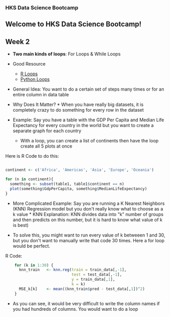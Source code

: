 ### **HKS Data Science Bootcamp**
## Welcome to HKS Data Science Bootcamp!

## Week 2

* **Two main kinds of loops**: For Loops & While Loops
* Good Resource
    * [R Loops](https://www.datacamp.com/community/tutorials/tutorial-on-loops-in-r)
    * [Python Loops](https://www.datacamp.com/community/tutorials/loops-python-tutorial)

* General Idea: You want to do a certain set of steps many times or for an entire column in data table
* Why Does It Matter?
      * When you have really big datasets, it is completely crazy to do something for every row in the dataset

* Example: Say you have a table with the GDP Per Capita and Median Life Expectancy for every country in the world but you want to create a separate graph for each country

   * With a loop, you can create a list of continents then have the loop create all 5 plots at once
   
   
Here is R Code to do this:
```R

continent <- c('Africa', 'Americas', 'Asia', 'Europe', 'Oceania')

for (n in continent){
  something <- subset(table1, table1$continent == n)
  plot(something$GdpPerCapita, something$MedianLifeExpectancy)
}
```

* More Complicated Example: Say you are running a K Nearest Neighbors (KNN) Regression model but you don't really know what to choose as a k value 
      * KNN Explanation: KNN divides data into "k" number of groups and then predicts on this number, but it is hard to know what value of k is best)

* To solve this, you might want to run every value of k betweeen 1 and 30, but you don't want to manually write that code 30 times. Here a for loop would be perfect. 

R Code:
```R
    for (k in 1:30) {
      knn_train   <- knn.reg(train = train_data[,-1],
                             test = test_data[,-1],
                             y = train_data[,1],
                             k = k)
      MSE_k[k]    <- mean((knn_train$pred - test_data[,1])^2)
    }
```

* As you can see, it would be very difficult to write the column names if you had hundreds of columns. You would want to do a loop 
